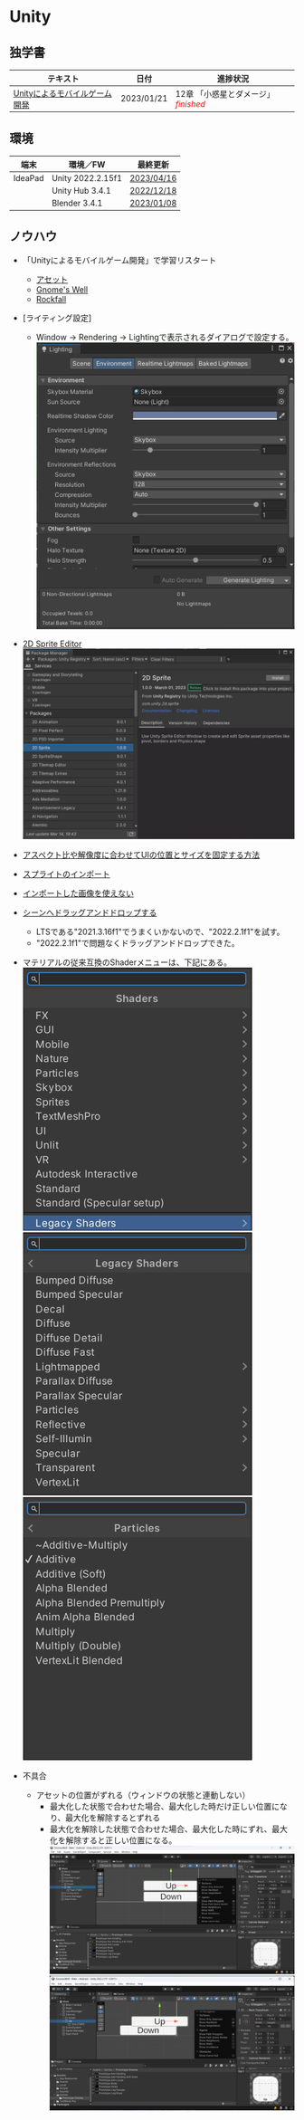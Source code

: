 # Unity

##  独学書

  |テキスト                                                                                                |日付      |進捗状況
  |-------------------------------------------------------------------------------------------------------|----------|--------
  |[Unityによるモバイルゲーム開発](https://github.com/oreilly-japan/mobile-game-development-with-unity-ja)  |2023/01/21|12章 「小惑星とダメージ」 <span style="color: red;">*finished*</span>

##  環境

  |端末       |環境／FW           |最終更新
  |-----------|------------------|----------
  |IdeaPad    |Unity 2022.2.15f1 |[2023/04/16](https://unity.com/releases/editor/)
  |           |Unity Hub 3.4.1   |[2022/12/18](https://unity.com/download)
  |           |Blender 3.4.1     |[2023/01/08](https://www.blender.org/)

##  ノウハウ
  - 「Unityによるモバイルゲーム開発」で学習リスタート
    - [アセット](https://www.oreilly.co.jp/pub/9784873118505/MobileGameDevWithUnity1stEd-master.zip)
    - [Gnome's Well](https://github.com/Tatsukiyoshi/GnomesWell)
    - [Rockfall](https://github.com/Tatsukiyoshi/Rockfall)

  - [ライティング設定]
    - Window -> Rendering -> Lightingで表示されるダイアログで設定する。
      ![ライティング設定](../images/Unity/20230109_Lighting_Settings.png)

  - [2D Sprite Editor](https://www.sbcr.jp/support/48959/)
    ![2D Sprite Editor Install](../images/Unity/20230314_2D_Sprite_Editor.png)
  - [アスペクト比や解像度に合わせてUIの位置とサイズを固定する方法](https://pengoya.net/unity/ui-fix/)
  - [スプライトのインポート](https://docs.unity3d.com/ja/2018.4/Manual/Sprites.html)
  - [インポートした画像を使えない](https://teratail.com/questions/98383)
  - [シーンへドラッグアンドドロップする](https://teratail.com/questions/165849)
    - LTSである"2021.3.16f1"でうまくいかないので、"2022.2.1f1"を試す。
    - "2022.2.1f1"で問題なくドラッグアンドドロップできた。
  - マテリアルの従来互換のShaderメニューは、下記にある。
    ![LegacyShaders](../images/Unity/20230121_Shaders_ParticlesAdditive1.png)
    ![Particles](../images/Unity/20230121_Shaders_ParticlesAdditive2.png)
    ![Additive](../images/Unity/20230121_Shaders_ParticlesAdditive3.png)
  
  - 不具合
    - アセットの位置がずれる（ウィンドウの状態と連動しない）
      - 最大化した状態で合わせた場合、最大化した時だけ正しい位置になり、最大化を解除するとずれる
      - 最大化を解除した状態で合わせた場合、最大化した時にずれ、最大化を解除すると正しい位置になる。
      ![最大化](../images/Unity/20230103_2022.2.1f1.png)
      ![最大化解除](../images/Unity/20230103_2022.2.1f1_notmaximized.png)
